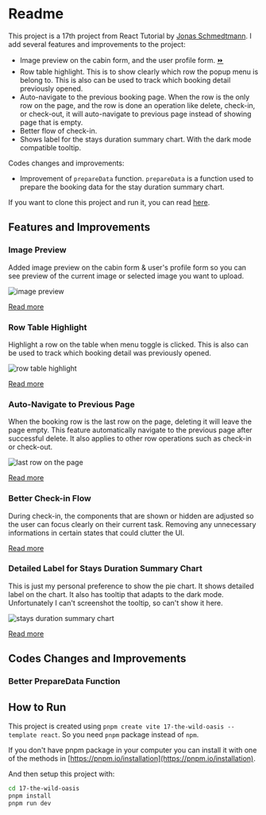 # Readme

This project is a 17th project from React Tutorial by [Jonas Schmedtmann](https://codingheroes.io/). I add several features and improvements to the project:

- Image preview on the cabin form, and the user profile form. [⏩️](#image-preview)
- Row table highlight. This is to show clearly which row the popup menu is belong to. This is also can be used to track which booking detail previously opened.
- Auto-navigate to the previous booking page. When the row is the only row on the page, and the row is done an operation like delete, check-in, or check-out, it will auto-navigate to previous page instead of showing page that is empty.
- Better flow of check-in.
- Shows label for the stays duration summary chart. With the dark mode compatible tooltip.

Codes changes and improvements:

- Improvement of `prepareData` function. `prepareData` is a function used to prepare the booking data for the stay duration summary chart.

If you want to clone this project and run it, you can read [here](#how-to-run).

## Features and Improvements

### Image Preview

Added image preview on the cabin form & user's profile form so you can see preview of the current image or selected image you want to upload.

![image preview](https://drive.google.com/thumbnail?id=1Y9qKwiGW4Z8mIAEPC291r-CKqVtJNerW&sz=w600)

[Read more](docs/changes/image_preview.md)

### Row Table Highlight

Highlight a row on the table when menu toggle is clicked. This is also can be used to track which booking detail was previously opened.

![row table highlight](https://drive.google.com/thumbnail?id=1JR9wJb2Eg3yK1HerRUR4x9tVxfUa_pjV&sz=w600)

[Read more](docs/changes/row_table_highlight.md)

### Auto-Navigate to Previous Page

When the booking row is the last row on the page, deleting it will leave the page empty. This feature automatically navigate to the previous page after successful delete. It also applies to other row operations such as check-in or check-out.

![last row on the page](https://drive.google.com/thumbnail?id=1Y0eDQlSenN8IAH-VECbS5RJY8sIgHSAR&sz=w600)

[Read more](docs/changes/auto_navigate_prev_page.md)

### Better Check-in Flow

During check-in, the components that are shown or hidden are adjusted so the user can focus clearly on their current task. Removing any unnecessary informations in certain states that could clutter the UI.

[Read more](docs/changes/better_checkin_flow.md)

### Detailed Label for Stays Duration Summary Chart

This is just my personal preference to show the pie chart. It shows detailed label on the chart. It also has tooltip that adapts to the dark mode. Unfortunately I can't screenshot the tooltip, so can't show it here.

![stays duration summary chart](https://drive.google.com/thumbnail?id=1cKydj0RPovQT9jHgJA9MJVpyN53IHPwc&sz=w300)

[Read more](docs/changes/stays_duration_chart.md)

## Codes Changes and Improvements

### Better PrepareData Function

## How to Run

This project is created using `pnpm create vite 17-the-wild-oasis --template react`. So you need `pnpm` package instead of `npm`.

If you don't have pnpm package in your computer you can install it with one of the methods in [https://pnpm.io/installation](https://pnpm.io/installation).

And then setup this project with:

```bash
cd 17-the-wild-oasis
pnpm install
pnpm run dev
```

<!-- --- -->

<!-- ## React + Vite

This template provides a minimal setup to get React working in Vite with HMR and some ESLint rules.

Currently, two official plugins are available:

- [@vitejs/plugin-react](https://github.com/vitejs/vite-plugin-react/blob/main/packages/plugin-react/README.md) uses [Babel](https://babeljs.io/) for Fast Refresh
- [@vitejs/plugin-react-swc](https://github.com/vitejs/vite-plugin-react-swc) uses [SWC](https://swc.rs/) for Fast Refresh -->
